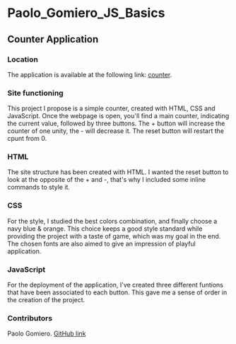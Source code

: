 # Paolo_Gomiero_JS_Basics

## Counter Application ##

### Location ###
The application is available at the following link: [counter](https://counterpaologomiero.netlify.app/).

### Site functioning ###
This project I propose is a simple counter, created with HTML, CSS and JavaScript. Once the webpage is open, you'll find a main counter, 
indicating the current value, followed by three buttons. The + button will increase the counter of one unity, the - will decrease it. The reset button will restart the cpunt from 0.

### HTML ###
The site structure has been created with HTML. I wanted the reset button to look at the opposite of the + and -, that's why I included some inline commands to style it.

### CSS ###
For the style, I studied the best colors combination, and finally choose a navy blue & orange. This choice keeps a good style standard while providing the project 
with a taste of game, which was my goal in the end. The chosen fonts are also aimed to give an impression of playful application.

### JavaScript ###
For the deployment of the application, I've created three different funtions that have been associated to each button. This gave me a sense of order in the creation of the project.


### Contributors ###
Paolo Gomiero. [GitHub link](https://github.com/PaoloGomiero)
